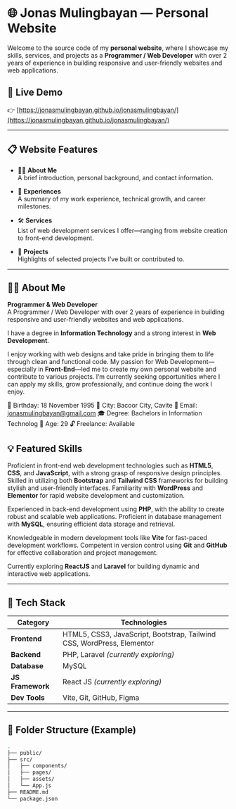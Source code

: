 # 🌐 Jonas Mulingbayan — Personal Website

Welcome to the source code of my **personal website**, where I showcase my skills, services, and projects as a **Programmer / Web Developer** with over 2 years of experience in building responsive and user-friendly websites and web applications.

## 🔗 Live Demo

👉 [https://jonasmulingbayan.github.io/jonasmulingbayan/](https://jonasmulingbayan.github.io/jonasmulingbayan/)

---

## 📋 Website Features

- 🧑‍💻 **About Me**  
  A brief introduction, personal background, and contact information.

- 💼 **Experiences**  
  A summary of my work experience, technical growth, and career milestones.

- 🛠️ **Services**  
  List of web development services I offer—ranging from website creation to front-end development.

- 🚀 **Projects**  
  Highlights of selected projects I’ve built or contributed to.

---

## 👨‍💻 About Me

**Programmer & Web Developer**  
A Programmer / Web Developer with over 2 years of experience in building responsive and user-friendly websites and web applications.

I have a degree in **Information Technology** and a strong interest in **Web Development**.

I enjoy working with web designs and take pride in bringing them to life through clean and functional code. My passion for Web Development—especially in **Front-End**—led me to create my own personal website and contribute to various projects. I’m currently seeking opportunities where I can apply my skills, grow professionally, and continue doing the work I enjoy.

🎂 Birthday: 18 November 1995
📍 City: Bacoor City, Cavite
📧 Email: jonasmulingbayan@gmail.com
🎓 Degree: Bachelors in Information Technolog
🧑 Age: 29
🔓 Freelance: Available

## 💡 Featured Skills

Proficient in front-end web development technologies such as **HTML5**, **CSS**, and **JavaScript**, with a strong grasp of responsive design principles. Skilled in utilizing both **Bootstrap** and **Tailwind CSS** frameworks for building stylish and user-friendly interfaces. Familiarity with **WordPress** and **Elementor** for rapid website development and customization.

Experienced in back-end development using **PHP**, with the ability to create robust and scalable web applications. Proficient in database management with **MySQL**, ensuring efficient data storage and retrieval.

Knowledgeable in modern development tools like **Vite** for fast-paced development workflows. Competent in version control using **Git** and **GitHub** for effective collaboration and project management.

Currently exploring **ReactJS** and **Laravel** for building dynamic and interactive web applications.

---

## 🧰 Tech Stack

| Category         | Technologies                                                                 |
|------------------|------------------------------------------------------------------------------|
| **Frontend**     | HTML5, CSS3, JavaScript, Bootstrap, Tailwind CSS, WordPress, Elementor       |
| **Backend**      | PHP, Laravel *(currently exploring)*                                         |
| **Database**     | MySQL                                                                        |
| **JS Framework** | React JS *(currently exploring)*                                             |
| **Dev Tools**    | Vite, Git, GitHub, Figma                                                     |

---

## 📁 Folder Structure (Example)

```bash
.
├── public/
├── src/
│   ├── components/
│   ├── pages/
│   ├── assets/
│   └── App.js
├── README.md
└── package.json
